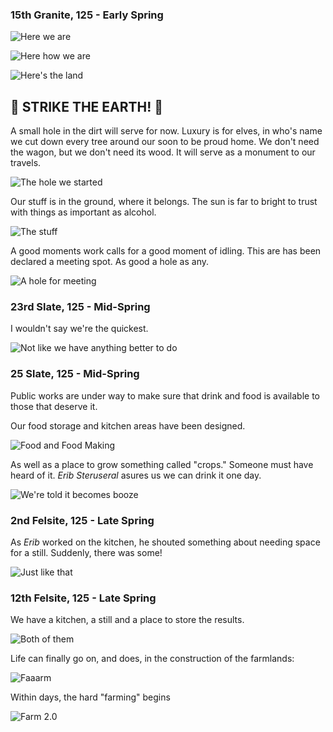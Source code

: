 ### 15th Granite, 125 - Early Spring

![Here we are](http://pixxx.wtf.cat/image/2L2y1V1H0213/Image%202014-07-28%20at%204.17.46%20AM.png)

![Here how we are](http://pixxx.wtf.cat/image/0o0I1h3D3A0T/Image%202014-07-28%20at%201.27.13%20AM.png)

![Here's the land](http://pixxx.wtf.cat/image/0C3p003D0611/Image%202014-07-28%20at%201.36.11%20AM.png)

## :construction: **STRIKE THE EARTH!** :construction:

A small hole in the dirt will serve for now. Luxury is for elves, in who's name we cut down every tree around our soon to be proud home.  We don't need the wagon, but we don't need its wood. It will serve as a monument to our travels.

![The hole we started](http://pixxx.wtf.cat/image/0v3a3K390j1L/Image%202014-07-28%20at%204.32.47%20AM.png)

Our stuff is in the ground, where it belongs. The sun is far to bright to trust with things as important as alcohol.

![The stuff](http://pixxx.wtf.cat/image/3O2k331v0Z3o/Image%202014-07-28%20at%204.32.09%20AM.png)

A good moments work calls for a good moment of idling. This are has been declared a meeting spot. As good a hole as any.

![A hole for meeting](http://f.cl.ly/items/2V2U3i0p2n0d2y0P3T0k/Image%202014-07-28%20at%204.32.24%20AM.png)

### 23rd Slate, 125 - Mid-Spring

I wouldn't say we're the quickest.

![Not like we have anything better to do](http://pixxx.wtf.cat/image/3t0V1y3d251l/Image%202014-07-28%20at%204.35.33%20AM.png)

### 25 Slate, 125 - Mid-Spring

Public works are under way to make sure that drink and food is available to those that deserve it.

Our food storage and kitchen areas have been designed.

![Food and Food Making](http://pixxx.wtf.cat/image/2C1T0z352q2y/Image%202014-07-29%20at%202.10.41%20AM.png)

As well as a place to grow something called "crops." Someone must have heard of it. *Erib Steruseral* asures us we can drink it one day.

![We're told it becomes booze](http://pixxx.wtf.cat/image/1t173J0P3O1L/Image%202014-07-29%20at%202.12.36%20AM.png)

### 2nd Felsite, 125 - Late Spring

As *Erib* worked on the kitchen, he shouted something about needing space for a still. Suddenly, there was some!

![Just like that](http://pixxx.wtf.cat/image/1m2K1B302Y0P/Image%202014-07-29%20at%202.19.40%20AM.png)

### 12th Felsite, 125 - Late Spring

We have a kitchen, a still and a place to store the results.

![Both of them](http://pixxx.wtf.cat/image/2I1K1j0S2E26/Image%202014-07-29%20at%202.28.27%20AM.png)

Life can finally go on, and does, in the construction of the farmlands:

![Faaarm](http://pixxx.wtf.cat/image/2J0c2p0M1839/Image%202014-07-29%20at%202.30.05%20AM.png)

Within days, the hard "farming" begins

![Farm 2.0](http://f.cl.ly/items/422D121i3i2w0Q3h3X2I/Image%202014-07-29%20at%202.32.19%20AM.png)

